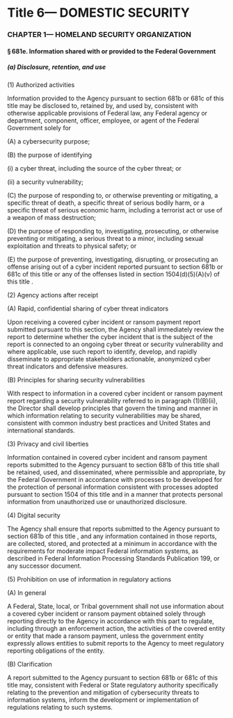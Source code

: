 
# Title 6— DOMESTIC SECURITY
### CHAPTER 1— HOMELAND SECURITY ORGANIZATION
#### § 681e. Information shared with or provided to the Federal Government
##### (a) Disclosure, retention, and use

(1) Authorized activities

Information provided to the Agency pursuant to section 681b or 681c of this title may be disclosed to, retained by, and used by, consistent with otherwise applicable provisions of Federal law, any Federal agency or department, component, officer, employee, or agent of the Federal Government solely for

(A) a cybersecurity purpose;

(B) the purpose of identifying

(i) a cyber threat, including the source of the cyber threat; or

(ii) a security vulnerability;

(C) the purpose of responding to, or otherwise preventing or mitigating, a specific threat of death, a specific threat of serious bodily harm, or a specific threat of serious economic harm, including a terrorist act or use of a weapon of mass destruction;

(D) the purpose of responding to, investigating, prosecuting, or otherwise preventing or mitigating, a serious threat to a minor, including sexual exploitation and threats to physical safety; or

(E) the purpose of preventing, investigating, disrupting, or prosecuting an offense arising out of a cyber incident reported pursuant to section 681b or 681c of this title or any of the offenses listed in section 1504(d)(5)(A)(v) of this title .

(2) Agency actions after receipt

(A) Rapid, confidential sharing of cyber threat indicators

Upon receiving a covered cyber incident or ransom payment report submitted pursuant to this section, the Agency shall immediately review the report to determine whether the cyber incident that is the subject of the report is connected to an ongoing cyber threat or security vulnerability and where applicable, use such report to identify, develop, and rapidly disseminate to appropriate stakeholders actionable, anonymized cyber threat indicators and defensive measures.

(B) Principles for sharing security vulnerabilities

With respect to information in a covered cyber incident or ransom payment report regarding a security vulnerability referred to in paragraph (1)(B)(ii), the Director shall develop principles that govern the timing and manner in which information relating to security vulnerabilities may be shared, consistent with common industry best practices and United States and international standards.

(3) Privacy and civil liberties

Information contained in covered cyber incident and ransom payment reports submitted to the Agency pursuant to section 681b of this title shall be retained, used, and disseminated, where permissible and appropriate, by the Federal Government in accordance with processes to be developed for the protection of personal information consistent with processes adopted pursuant to section 1504 of this title and in a manner that protects personal information from unauthorized use or unauthorized disclosure.

(4) Digital security

The Agency shall ensure that reports submitted to the Agency pursuant to section 681b of this title , and any information contained in those reports, are collected, stored, and protected at a minimum in accordance with the requirements for moderate impact Federal information systems, as described in Federal Information Processing Standards Publication 199, or any successor document.

(5) Prohibition on use of information in regulatory actions

(A) In general

A Federal, State, local, or Tribal government shall not use information about a covered cyber incident or ransom payment obtained solely through reporting directly to the Agency in accordance with this part to regulate, including through an enforcement action, the activities of the covered entity or entity that made a ransom payment, unless the government entity expressly allows entities to submit reports to the Agency to meet regulatory reporting obligations of the entity.

(B) Clarification

A report submitted to the Agency pursuant to section 681b or 681c of this title may, consistent with Federal or State regulatory authority specifically relating to the prevention and mitigation of cybersecurity threats to information systems, inform the development or implementation of regulations relating to such systems.
